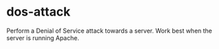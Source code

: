 # dos-attack
Perform a Denial of Service attack towards a server. Work best when the server is running Apache.
